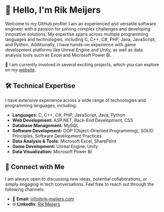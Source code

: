 # 👋 Hello, I'm Rik Meijers

Welcome to my GitHub profile! I am an experienced and versatile software engineer with a passion for solving complex challenges and developing innovative solutions. My expertise spans across multiple programming languages and technologies, including C, C++, C#, PHP, Java, JavaScript, and Python. Additionally, I have hands-on experience with game development platforms like Unreal Engine and Unity, as well as data analysis tools such as Excel and Microsoft Power BI.

🔭 I am currently involved in several exciting projects, which you can explore on my [website](https://fronsky.com/software).

## 🛠️ Technical Expertise

I have extensive experience across a wide range of technologies and programming languages, including:

- **Languages:** C, C++, C#, PHP, JavaScript, Java, Python
- **Web Development:** ASP.NET, Back-End Development, CSS
- **Database Management:** MySQL
- **Software Development:** OOP (Object-Oriented Programming), SOLID Principles, Software Development Practices
- **Data Analysis & Tools:** Microsoft Excel, SharePoint
- **Game Development:** Unreal Engine, Unity
- **Data Visualization:** Microsoft Power BI

## 💼 Connect with Me

I am always open to discussing new ideas, potential collaborations, or simply engaging in tech conversations. Feel free to reach out through the following channels:

- 📧 **Email:** [info@rik-meijers.com](mailto:info@rik-meijers.com)
- 🌐 **LinkedIn:** [Rik Meijers](https://www.linkedin.com/in/rikmeijers/)
